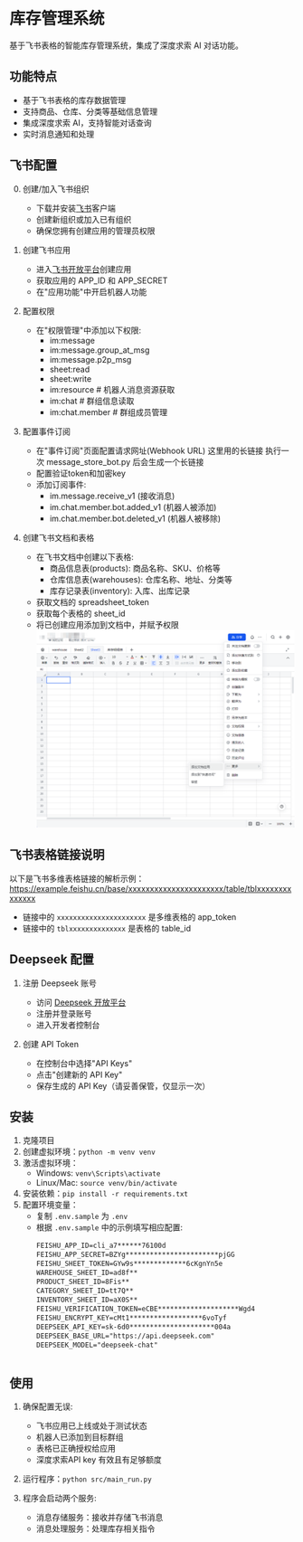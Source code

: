 # 库存管理系统

基于飞书表格的智能库存管理系统，集成了深度求索 AI 对话功能。

## 功能特点

- 基于飞书表格的库存数据管理
- 支持商品、仓库、分类等基础信息管理
- 集成深度求索 AI，支持智能对话查询
- 实时消息通知和处理

## 飞书配置

0. 创建/加入飞书组织
   - 下载并安装[飞书](https://www.feishu.cn/)客户端
   - 创建新组织或加入已有组织
   - 确保您拥有创建应用的管理员权限

1. 创建飞书应用
   - 进入[飞书开放平台](https://open.feishu.cn/)创建应用
   - 获取应用的 APP_ID 和 APP_SECRET
   - 在"应用功能"中开启机器人功能
   
2. 配置权限
   - 在"权限管理"中添加以下权限:
     - im:message
     - im:message.group_at_msg
     - im:message.p2p_msg
     - sheet:read
     - sheet:write
     - im:resource  # 机器人消息资源获取
     - im:chat  # 群组信息读取
     - im:chat.member  # 群组成员管理

3. 配置事件订阅
   - 在"事件订阅"页面配置请求网址(Webhook URL) 这里用的长链接 执行一次 message_store_bot.py 后会生成一个长链接
   - 配置验证token和加密key
   - 添加订阅事件:
     - im.message.receive_v1 (接收消息)
     - im.chat.member.bot.added_v1 (机器人被添加)
     - im.chat.member.bot.deleted_v1 (机器人被移除)
   
4. 创建飞书文档和表格
   - 在飞书文档中创建以下表格:
     - 商品信息表(products): 商品名称、SKU、价格等
     - 仓库信息表(warehouses): 仓库名称、地址、分类等
     - 库存记录表(inventory): 入库、出库记录
   - 获取文档的 spreadsheet_token
   - 获取每个表格的 sheet_id
   - 将已创建应用添加到文档中，并赋予权限
![alt text](image.png)

## 飞书表格链接说明

以下是飞书多维表格链接的解析示例：
https://example.feishu.cn/base/xxxxxxxxxxxxxxxxxxxxxx/table/tblxxxxxxxxxxxxxx

- 链接中的 `xxxxxxxxxxxxxxxxxxxxxx` 是多维表格的 app_token
- 链接中的 `tblxxxxxxxxxxxxxx` 是表格的 table_id

## Deepseek 配置

1. 注册 Deepseek 账号
   - 访问 [Deepseek 开放平台](https://platform.deepseek.com/)
   - 注册并登录账号
   - 进入开发者控制台

2. 创建 API Token
   - 在控制台中选择"API Keys"
   - 点击"创建新的 API Key"
   - 保存生成的 API Key（请妥善保管，仅显示一次）

## 安装

1. 克隆项目
2. 创建虚拟环境：`python -m venv venv`
3. 激活虚拟环境：
   - Windows: `venv\Scripts\activate`
   - Linux/Mac: `source venv/bin/activate`
4. 安装依赖：`pip install -r requirements.txt`
5. 配置环境变量：
   - 复制 `.env.sample` 为 `.env`
   - 根据 `.env.sample` 中的示例填写相应配置:
     ```
     FEISHU_APP_ID=cli_a7******76100d
     FEISHU_APP_SECRET=BZYg***********************pjGG
     FEISHU_SHEET_TOKEN=GYw9s*************6cKgnYn5e
     WAREHOUSE_SHEET_ID=ad8f**
     PRODUCT_SHEET_ID=8Fis**
     CATEGORY_SHEET_ID=tt7Q**
     INVENTORY_SHEET_ID=aX0S**
     FEISHU_VERIFICATION_TOKEN=eCBE********************Wgd4
     FEISHU_ENCRYPT_KEY=cMt1******************6voTyf
     DEEPSEEK_API_KEY=sk-6d0*********************004a
     DEEPSEEK_BASE_URL="https://api.deepseek.com"
     DEEPSEEK_MODEL="deepseek-chat"
     ```
     ```

## 使用

1. 确保配置无误:
   - 飞书应用已上线或处于测试状态
   - 机器人已添加到目标群组
   - 表格已正确授权给应用
   - 深度求索API key 有效且有足够额度
   
2. 运行程序：`python src/main_run.py`
3. 程序会启动两个服务:
   - 消息存储服务：接收并存储飞书消息
   - 消息处理服务：处理库存相关指令